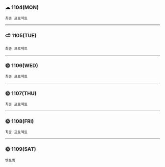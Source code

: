 ### ☁ 1104(MON)
    최종 프로젝트
---

### ⛅ 1105(TUE)
    최종 프로젝트
---

### 🌞 1106(WED)
    최종 프로젝트
---

### 🌞 1107(THU)
    최종 프로젝트
---

### 🌞 1108(FRI)
    최종 프로젝트
---

### 🌞 1109(SAT)
    멘토링

